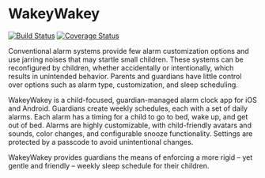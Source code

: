 # WakeyWakey

[![Build Status](https://travis-ci.com/richardkriesman/wakeywakey.svg)](https://travis-ci.com/richardkriesman/wakeywakey) 
[![Coverage Status](https://coveralls.io/repos/github/richardkriesman/wakeywakey/badge.svg)](https://coveralls.io/github/richardkriesman/wakeywakey?branch=issue-44)

Conventional alarm systems provide few alarm customization options and use jarring noises that may startle small children. These systems can be reconfigured by children, whether accidentally or intentionally, which results in unintended behavior. Parents and guardians have little control over options such as alarm type, customization, and sleep scheduling.

WakeyWakey is a child-focused, guardian-managed alarm clock app for iOS and Android. Guardians create weekly schedules, each with a set of daily alarms. Each alarm has a timing for a child to go to bed, wake up, and get out of bed. Alarms are highly customizable, with child-friendly avatars and sounds, color changes, and configurable snooze functionality. Settings are protected by a passcode to avoid unintentional changes.

WakeyWakey provides guardians the means of enforcing a more rigid – yet gentle and friendly – weekly sleep schedule for their children.
